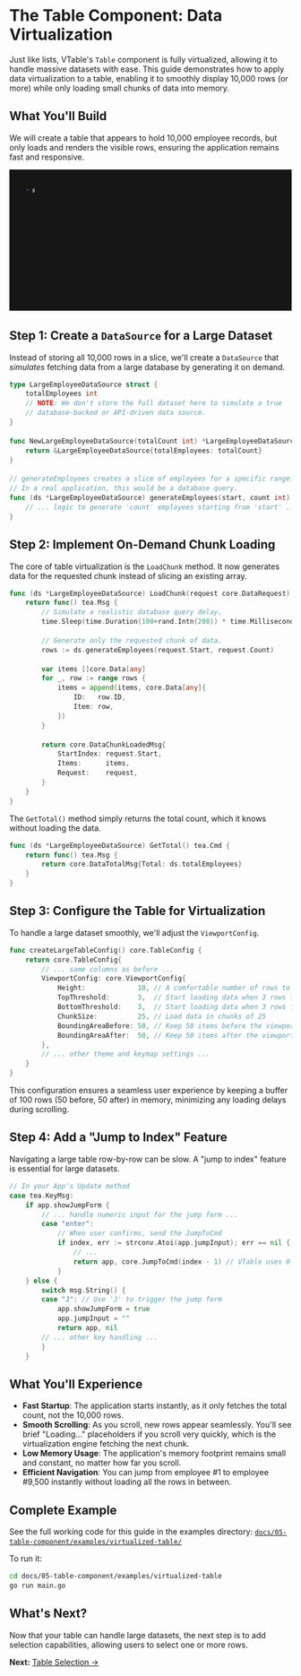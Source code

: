 # The Table Component: Data Virtualization

Just like lists, VTable's `Table` component is fully virtualized, allowing it to handle massive datasets with ease. This guide demonstrates how to apply data virtualization to a table, enabling it to smoothly display 10,000 rows (or more) while only loading small chunks of data into memory.

## What You'll Build

We will create a table that appears to hold 10,000 employee records, but only loads and renders the visible rows, ensuring the application remains fast and responsive.

![Virtualized Table Demo](examples/virtualized-table/virtualized-table.gif)

## Step 1: Create a `DataSource` for a Large Dataset

Instead of storing all 10,000 rows in a slice, we'll create a `DataSource` that *simulates* fetching data from a large database by generating it on demand.

```go
type LargeEmployeeDataSource struct {
	totalEmployees int
	// NOTE: We don't store the full dataset here to simulate a true
	// database-backed or API-driven data source.
}

func NewLargeEmployeeDataSource(totalCount int) *LargeEmployeeDataSource {
	return &LargeEmployeeDataSource{totalEmployees: totalCount}
}

// generateEmployees creates a slice of employees for a specific range.
// In a real application, this would be a database query.
func (ds *LargeEmployeeDataSource) generateEmployees(start, count int) []core.TableRow {
	// ... logic to generate 'count' employees starting from 'start' ...
}
```

## Step 2: Implement On-Demand Chunk Loading

The core of table virtualization is the `LoadChunk` method. It now generates data for the requested chunk instead of slicing an existing array.

```go
func (ds *LargeEmployeeDataSource) LoadChunk(request core.DataRequest) tea.Cmd {
	return func() tea.Msg {
		// Simulate a realistic database query delay.
		time.Sleep(time.Duration(100+rand.Intn(200)) * time.Millisecond)

		// Generate only the requested chunk of data.
		rows := ds.generateEmployees(request.Start, request.Count)

		var items []core.Data[any]
		for _, row := range rows {
			items = append(items, core.Data[any]{
				ID:   row.ID,
				Item: row,
			})
		}

		return core.DataChunkLoadedMsg{
			StartIndex: request.Start,
			Items:      items,
			Request:    request,
		}
	}
}
```
The `GetTotal()` method simply returns the total count, which it knows without loading the data.
```go
func (ds *LargeEmployeeDataSource) GetTotal() tea.Cmd {
	return func() tea.Msg {
		return core.DataTotalMsg{Total: ds.totalEmployees}
	}
}
```

## Step 3: Configure the Table for Virtualization

To handle a large dataset smoothly, we'll adjust the `ViewportConfig`.

```go
func createLargeTableConfig() core.TableConfig {
	return core.TableConfig{
		// ... same columns as before ...
		ViewportConfig: core.ViewportConfig{
			Height:             10, // A comfortable number of rows to display
			TopThreshold:       3,  // Start loading data when 3 rows from the top
			BottomThreshold:    3,  // Start loading data when 3 rows from the bottom
			ChunkSize:          25, // Load data in chunks of 25
			BoundingAreaBefore: 50, // Keep 50 items before the viewport loaded
			BoundingAreaAfter:  50, // Keep 50 items after the viewport loaded
		},
		// ... other theme and keymap settings ...
	}
}
```
This configuration ensures a seamless user experience by keeping a buffer of 100 rows (50 before, 50 after) in memory, minimizing any loading delays during scrolling.

## Step 4: Add a "Jump to Index" Feature

Navigating a large table row-by-row can be slow. A "jump to index" feature is essential for large datasets.

```go
// In your App's Update method
case tea.KeyMsg:
    if app.showJumpForm {
        // ... handle numeric input for the jump form ...
        case "enter":
            // When user confirms, send the JumpToCmd
            if index, err := strconv.Atoi(app.jumpInput); err == nil {
                // ...
                return app, core.JumpToCmd(index - 1) // VTable uses 0-based index
            }
    } else {
        switch msg.String() {
        case "J": // Use 'J' to trigger the jump form
            app.showJumpForm = true
            app.jumpInput = ""
            return app, nil
        // ... other key handling ...
        }
    }
```

## What You'll Experience

-   **Fast Startup**: The application starts instantly, as it only fetches the total count, not the 10,000 rows.
-   **Smooth Scrolling**: As you scroll, new rows appear seamlessly. You'll see brief "Loading..." placeholders if you scroll very quickly, which is the virtualization engine fetching the next chunk.
-   **Low Memory Usage**: The application's memory footprint remains small and constant, no matter how far you scroll.
-   **Efficient Navigation**: You can jump from employee #1 to employee #9,500 instantly without loading all the rows in between.

## Complete Example

See the full working code for this guide in the examples directory:
[`docs/05-table-component/examples/virtualized-table/`](examples/virtualized-table/)

To run it:
```bash
cd docs/05-table-component/examples/virtualized-table
go run main.go
```

## What's Next?

Now that your table can handle large datasets, the next step is to add selection capabilities, allowing users to select one or more rows.

**Next:** [Table Selection →](03-table-selection.md) 